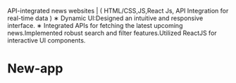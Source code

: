 API-integrated news websites | ( HTML/CSS,JS,React Js, API Integration for real-time data )
∗ Dynamic UI:Designed an intuitive and responsive interface.
∗ Integrated APIs for fetching the latest upcoming news.Implemented robust search and filter features.Utilized ReactJS for
interactive UI components.
# New-app
